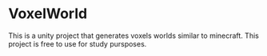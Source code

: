 # VoxelWorld
 This is a unity project that generates voxels worlds similar to minecraft. This project is free to use for study pursposes.

